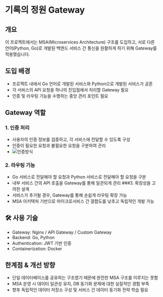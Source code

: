 # 기록의 정원 Gateway

## 개요 
이 프로젝트에서는 MSA(Microservices Architecture) 구조를 도입하고, 서로 다른 언어(Python, Go)로 개발된 백엔드 서비스 간 통신을 원활하게 하기 위해 Gateway를 적용했습니다.

## 도입 배경
- 프로젝트 내에서 Go 언어로 개발된 서비스와 Python으로 개발된 서비스가 공존
- 각 서비스의 API 요청을 하나의 진입점에서 처리할 Gateway 필요
- 인증 및 라우팅 기능을 수행하는 중앙 관리 포인트 필요

## Gateway 역할
### 1. 인증 처리
- 사용자의 인증 정보를 검증하고, 각 서비스에 전달할 수 있도록 구성
- 인증이 필요한 요청과 불필요한 요청을 구분하여 관리
- ![인증방식](https://github.com/user-attachments/assets/2777741a-0760-4ccb-bd3b-bab0e591c11c)

### 2. 라우팅 기능
- Go 서비스로 전달해야 할 요청과 Python 서비스로 전달해야 할 요청을 구분
- 내부 서비스 간의 API 호출을 Gateway를 통해 일관되게 관리
###3. 확장성을 고려한 설계
- 서비스가 추가될 경우, Gateway를 통해 손쉽게 라우팅 확장 가능
- MSA 아키텍처 기반으로 마이크로서비스 간 결합도를 낮추고 독립적인 개발 가능

## 🛠 사용 기술
- Gateway: Nginx / API Gateway / Custom Gateway
- Backend: Go, Python
- Authentication: JWT 기반 인증
- Containerization: Docker

## 한계점 & 개선 방향
- 단일 데이터베이스를 공유하는 구조였기 때문에 완전한 MSA 구조를 이루지는 못함
- MSA 운영 시 데이터 일관성 유지, DB 동기화 문제에 대한 실질적인 경험 부족
- 향후 독립적인 데이터 저장소 구성 및 서비스 간 데이터 동기화 전략 학습 필요

